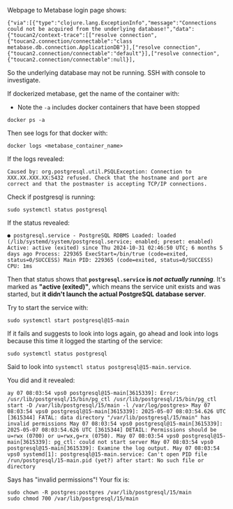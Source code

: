 
Webpage to Metabase login page shows:
```
{"via":[{"type":"clojure.lang.ExceptionInfo","message":"Connections could not be acquired from the underlying database!","data":{"toucan2/context-trace":[["resolve connection",{"toucan2.connection/connectable":"class metabase.db.connection.ApplicationDB"}],["resolve connection",{"toucan2.connection/connectable":"default"}],["resolve connection",{"toucan2.connection/connectable":null}],
```

So the underlying database may not be running. SSH with console to investigate.

If dockerized metabase, get the name of the container with:
- Note the `-a` includes docker containers that have been stopped
```
docker ps -a
```

Then see logs for that docker with:
```
docker logs <metabase_container_name>
```

If the logs revealed:
```
Caused by: org.postgresql.util.PSQLException: Connection to XXX.XX.XXX.XX:5432 refused. Check that the hostname and port are correct and that the postmaster is accepting TCP/IP connections.
```

Check if postgresql is running:
```
sudo systemctl status postgresql
```

If the status revealed:
```
● postgresql.service - PostgreSQL RDBMS Loaded: loaded (/lib/systemd/system/postgresql.service; enabled; preset: enabled) Active: active (exited) since Thu 2024-10-31 02:46:50 UTC; 6 months 5 days ago Process: 229365 ExecStart=/bin/true (code=exited, status=0/SUCCESS) Main PID: 229365 (code=exited, status=0/SUCCESS) CPU: 1ms
```

Then that status shows that **`postgresql.service` is _not actually running_**. It's marked as **"active (exited)"**, which means the service unit exists and was started, but **it didn't launch the actual PostgreSQL database server**.

Try to start the service with:
```
sudo systemctl start postgresql@15-main
```

If it fails and suggests to look into logs again, go ahead and look into logs because this time it logged the starting of the service:
```
sudo systemctl status postgresql
```

Said to look into `systemctl status postgresql@15-main.service`.

You did and it revealed:
```
ay 07 08:03:54 vps0 postgresql@15-main[3615339]: Error: /usr/lib/postgresql/15/bin/pg_ctl /usr/lib/postgresql/15/bin/pg_ctl start -D /var/lib/postgresql/15/main -l /var/log/postgres> May 07 08:03:54 vps0 postgresql@15-main[3615339]: 2025-05-07 08:03:54.626 UTC [3615344] FATAL: data directory "/var/lib/postgresql/15/main" has invalid permissions May 07 08:03:54 vps0 postgresql@15-main[3615339]: 2025-05-07 08:03:54.626 UTC [3615344] DETAIL: Permissions should be u=rwx (0700) or u=rwx,g=rx (0750). May 07 08:03:54 vps0 postgresql@15-main[3615339]: pg_ctl: could not start server May 07 08:03:54 vps0 postgresql@15-main[3615339]: Examine the log output. May 07 08:03:54 vps0 systemd[1]: postgresql@15-main.service: Can't open PID file /run/postgresql/15-main.pid (yet?) after start: No such file or directory
```

Says has "invalid permissions"! Your fix is:
```
sudo chown -R postgres:postgres /var/lib/postgresql/15/main  
sudo chmod 700 /var/lib/postgresql/15/main
```